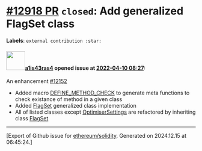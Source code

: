 # [\#12918 PR](https://github.com/ethereum/solidity/pull/12918) `closed`: Add generalized FlagSet class 
**Labels**: `external contribution :star:`


#### <img src="https://avatars.githubusercontent.com/u/103247515?v=4" width="50">[a1is43ras4](https://github.com/a1is43ras4) opened issue at [2022-04-10 08:27](https://github.com/ethereum/solidity/pull/12918):

An enhancement [#12152](https://github.com/ethereum/solidity/issues/12152)

- Added macro [DEFINE_METHOD_CHECK](https://github.com/justunkn/solidity/blob/generalized-FlagSet-class/libsolutil/pch.h#L26) to generate meta functions to check existance of method in a given class
- Added [FlagSet](https://github.com/justunkn/solidity/blob/generalized-FlagSet-class/libsolutil/FlagSet.h#L54) generalized class implementation
- All of listed classes except [OptimiserSettings](https://github.com/ethereum/solidity/blob/v0.8.10/libsolidity/interface/OptimiserSettings.h) are refactored by inheriting class [FlagSet](https://github.com/justunkn/solidity/blob/generalized-FlagSet-class/libsolutil/FlagSet.h#L54)




-------------------------------------------------------------------------------



[Export of Github issue for [ethereum/solidity](https://github.com/ethereum/solidity). Generated on 2024.12.15 at 06:45:24.]
